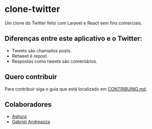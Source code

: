# clone-twitter

Um clone do Twitter feito com Laravel e React sem fins comerciais. 

## Diferenças entre este aplicativo e o Twitter:

- Tweets são chamados posts.
- Retweet é repost.
- Respostas como tweets são comentários.

## Quero contribuir

Para contribuir siga o guia que está localizado em [CONTRIBUING.md](#criar-um-arquivo-de-contribuicao).

## Colaboradores

- [Ashura](https://github.com/ashuradev)
- [Gabriel Andreazza](https://github.com/dshy1)
